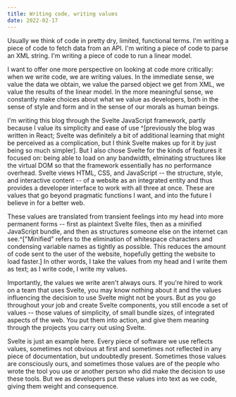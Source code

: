```yaml
---
title: Writing code, writing values
date: 2022-02-17
---
```


Usually we think of code in pretty dry, limited, functional
terms. I'm writing a piece of code to fetch data from an API.
I'm writing a piece of code to parse an XML string. I'm writing
a piece of code to run a linear model.

I want to offer one more perspective on looking at code more
critically: when we write code, we are writing values. In the
immediate sense, we value the data we obtain, we value the
parsed object we get from XML, we value the results of the
linear model. In the more meaningful sense, we constantly make
choices about what we value as developers, both in the sense of
style and form and in the sense of our morals as human beings.

I'm writing this blog through the Svelte JavaScript framework,
partly because I value its simplicity and ease of use
^[previously the blog was written in React; Svelte was
definitely a bit of additional learning that might be perceived
as a complication, but I think Svelte makes up for it by just
being so much simpler]. But I also chose Svelte for the kinds
of features it focused on: being able to load on any bandwidth,
elminating structures like the virtual DOM so that the
framework essentially has no performance overhead. Svelte views
HTML, CSS, and JavaScript -- the structure, style, and
interactive content -- of a website as an integrated entity and
thus provides a developer interface to work with all three at
once. These are values that go beyond pragmatic functions I
want, and into the future I believe in for a better web.

These values are translated from transient feelings into my
head into more permanent forms -- first as plaintext Svelte
files, then as a minified JavaScript bundle, and then as
structures someone else on the internet can see.^["Minified"
refers to the elimination of whitespace characters and
condensing variable names as tightly as possible. This reduces
the amount of code sent to the user of the website, hopefully
getting the website to load faster.] In other words, I take the
values from my head and I write them as text; as I write code,
I write my values.

Importantly, the values we write aren't always ours. If you're
hired to work on a team that uses Svelte, you may know nothing
about it and the values influencing the decision to use Svelte
might not be yours. But as you go throughout your job and
create Svelte components, you still encode a set of values --
those values of simplicity, of small bundle sizes, of
integrated aspects of the web. You put them into action, and
give them meaning through the projects you carry out using
Svelte.

Svelte is just an example here. Every piece of software we use
reflects values, sometimes not obvious at first and sometimes
not reflected in any piece of documentation, but undoubtedly
present. Sometimes those values are consciously ours, and
sometimes those values are of the people who wrote the tool you
use or another person who did make the decision to use these
tools. But we as developers put these values into text as we
code, giving them weight and consequence.
